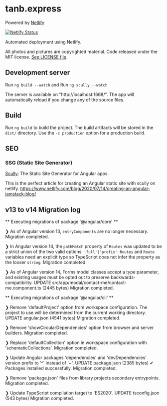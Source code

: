 # tanb.express

Powered by [Netlify](https://www.netlify.com/)

[![Netlify Status](https://api.netlify.com/api/v1/badges/f41a796c-7455-452d-bad8-e151144f6b90/deploy-status)](https://app.netlify.com/sites/eloquent-fermi-3b5ccc/deploys)

Automated deployment using Netlify.

All photos and pictures are copyrighted material. Code released under the MIT license. [See LICENSE file](LICENSE.md).


## Development server

Run `ng build --watch` and Run `ng scully --watch`

The server is available on "http://localhost:1668/". The app will automatically reload if you change any of the source files.

## Build

Run `ng build` to build the project. The build artifacts will be stored in the `dist/` directory. Use the `-c production` option for a production build.

## SEO

### SSG (Static Site Generator)

[Scully](https://scully.io/): The Static Site Generator for Angular apps.

This is the perfect article for creating an Angular static site with scully on netlify. https://www.netlify.com/blog/2020/07/14/creating-an-angular-jamstack-blog/

## v13 to v14 Migration log

** Executing migrations of package '@angular/core' **

❯ As of Angular version 13, `entryComponents` are no longer necessary.
  Migration completed.

❯ In Angular version 14, the `pathMatch` property of `Routes` was updated to be a strict union of the two valid options: `'full'|'prefix'`.
  `Routes` and `Route` variables need an explicit type so TypeScript does not infer the property as the looser `string`.
  Migration completed.

❯ As of Angular version 14, Forms model classes accept a type parameter, and existing usages must be opted out to preserve backwards-compatibility.
UPDATE src/app/modal/contact-me/contact-me.component.ts (2445 bytes)
  Migration completed.

** Executing migrations of package '@angular/cli' **

❯ Remove 'defaultProject' option from workspace configuration.
  The project to use will be determined from the current working directory.
UPDATE angular.json (4541 bytes)
  Migration completed.

❯ Remove 'showCircularDependencies' option from browser and server builders.
  Migration completed.

❯ Replace 'defaultCollection' option in workspace configuration with 'schematicCollections'.
  Migration completed.

❯ Update Angular packages 'dependencies' and 'devDependencies' version prefix to '^' instead of '~'.
UPDATE package.json (2385 bytes)
✔ Packages installed successfully.
  Migration completed.

❯ Remove 'package.json' files from library projects secondary entrypoints.
  Migration completed.

❯ Update TypeScript compilation target to 'ES2020'.
UPDATE tsconfig.json (543 bytes)
  Migration completed.
